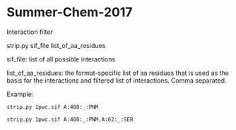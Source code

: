 # Summer-Chem-2017

Interaction filter

strip.py sif_file list_of_aa_residues


sif_file: list of all possible interactions

list_of_aa_residues: the format-specific list of aa residues that is used as the basis for the interactions and filtered list of interactions. Comma separated.

Example: 
```
strip.py 1pwc.sif A:400:_:PNM

strip.py 1pwc.sif A:400:_:PNM,A:62:_:SER
